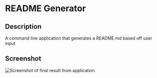 # README Generator
 
 ## Description
A command line application that generates a README.md based off user input

## Screenshot
![Screenshot of final result from application](https://cassiecatt.github.io/readme-generator/assets/readme-result.png)
